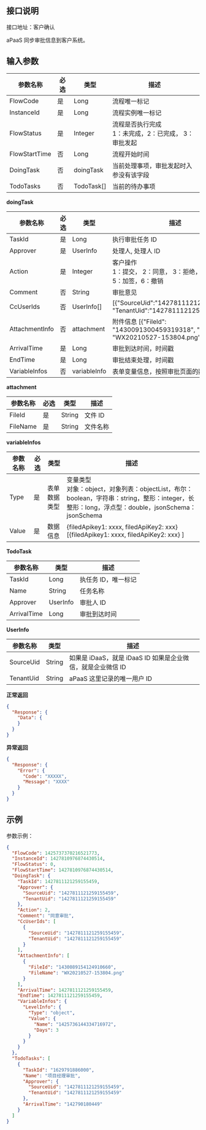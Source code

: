 ## 接口说明

接口地址：客户确认

aPaaS 同步审批信息到客户系统。

## 输入参数

| 参数名称      | 必选 | 类型       | 描述                                              |
| ------------- | ---- | ---------- | ------------------------------------------------- |
| FlowCode      | 是   | Long       | 流程唯一标记                                      |
| InstanceId    | 是   | Long       | 流程实例唯一标记                                  |
| FlowStatus    | 是   | Integer    | 流程是否执行完成<br>1：未完成，2：已完成， 3：审批发起 |
| FlowStartTime | 否   | Long       | 流程开始时间                                      |
| DoingTask     | 否   | doingTask  | 当前处理事项，审批发起时入参没有该字段            |
| TodoTasks     | 否   | TodoTask[] | 当前的待办事项                                    |

**doingTask**

| 参数名称       | 必选 | 类型         | 描述                                                         |
| -------------- | ---- | ------------ | ------------------------------------------------------------ |
| TaskId         | 是   | Long         | 执行审批任务 ID                                              |
| Approver       | 是   | UserInfo     | 处理人, 处理人 ID                                            |
| Action         | 是   | Integer      | 客户操作<br>1：提交， 2：同意， 3：拒绝，4：转办，5：加签，6：撤销     |
| Comment        | 否   | String       | 审批意见                                                     |
| CcUserIds      | 否   | UserInfo[]   | [{"SourceUid":"1427811121259155459", "TenantUid":"1427811121259155459"}] |
| AttachmentInfo | 否   | attachment   | 附件信息 [{"FileId": "1430091300459319318", "FileName": "WX20210527-153804.png"}] |
| ArrivalTime    | 是   | Long         | 审批到达时间，时间戳                                         |
| EndTime        | 是   | Long         | 审批结束处理，时间戳                                         |
| VariableInfos  | 否   | variableInfo | 表单变量信息，按照审批页面的数据信息返回                     |

**attachment**

| 参数名称 | 必选 | 类型   | 描述     |
| -------- | ---- | ------ | -------- |
| FileId   | 是   | String | 文件 ID  |
| FileName | 是   | String | 文件名称 |

**variableInfos**

| 参数名称 | 必选 | 类型         | 描述                                                         |
| -------- | ---- | ------------ | ------------------------------------------------------------ |
| Type     | 是   | 表单数据类型 | 变量类型<br>对象：object，对象列表：objectList，布尔：boolean，字符串：string，整形：integer，长整形：long，浮点型：double，jsonSchema：jsonSchema |
| Value    | 是   | 数据信息     | {filedApikey1: xxxx, filedApiKey2: xxx} [{filedApikey1: xxxx, filedApiKey2: xxx} ] |

**TodoTask**

| 参数名称    | 类型     | 描述                |
| ----------- | -------- | ------------------- |
| TaskId      | Long     | 执任务 ID，唯一标记 |
| Name        | String   | 任务名称            |
| Approver    | UserInfo | 审批人 ID           |
| ArrivalTime | Long     | 审批到达时间        |

**UserInfo**

| 参数名称  | 类型   | 描述                                                        |
| --------- | ------ | ----------------------------------------------------------- |
| SourceUid | String | 如果是 iDaaS，就是 iDaaS ID 如果是企业微信，就是企业微信 ID |
| TenantUid | String | aPaaS 这里记录的唯一用户 ID                                 |


**正常返回** 

```json
{
  "Response": {
    "Data": {
    }
  }
}
```

**异常返回** 

```json
{
  "Response": {
    "Error": {
      "Code": "XXXXX",
      "Message": "XXXX"
    }
  }
}
```

## 示例
参数示例：
```json
{
  "FlowCode": 1425737370216521773,
  "InstanceId": 1427810976874430514,
  "FlowStatus": 0,
  "FlowStartTime": 1427810976874430514,
  "DoingTask": {
    "TaskId": 1427811121259155459,
    "Approver": {
      "SourceUid": "1427811121259155459",
      "TenantUid": "1427811121259155459"
    },
    "Action": 2,
    "Comment": "同意审批",
    "CcUserIds": [
      {
        "SourceUid": "1427811121259155459",
        "TenantUid": "1427811121259155459"
      }
    ],
    "AttachmentInfo": [
      {
        "FileId": "1430089154124910660",
        "FileName": "WX20210527-153804.png"
      }
    ],
    "ArrivalTime": 1427811121259155459,
    "EndTime": 1427811121259155459,
    "VariableInfos": {
      "LevelInfo": {
        "Type": "object",
        "Value": {
          "Name": "1425736144334716972",
          "Days": 3
        }
      }
    }
  },
  "TodoTasks": [
    {
      "TaskId": "1629791886000",
      "Name": "项目经理审批",
      "Approver": {
        "SourceUid": "1427811121259155459",
        "TenantUid": "1427811121259155459"
      },
      "ArrivalTime": "142790180449"
    }
  ]
}
```
